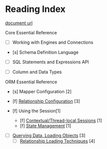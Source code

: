 # Reading Index

[document url](https://docs.sqlalchemy.org/en/14/tutorial/further_reading.html)

Core Essential Reference

- [ ] Working with Engines and Connections

- [s] Schema Definition Language

- [ ] SQL Statements and Expressions API
 
- [ ] Column and Data Types

ORM Essential Reference

- [s] Mapper Configuration [2]

- [f] [Relationship Configuration](./Relationship_Configuration.md) [3]

- [f] Using the Session[1]
    - [f] [Contextual/Thread-local Sessions](./contextual_thread_local_session.md) [1]
    - [f] [State Management](https://docs.sqlalchemy.org/en/14/orm/session_state_management.html) [1]

- [ ] [Querying Data, Loading Objects](./query_data_load_object.md) [3] 
    - [ ] [Relationship Loading Techniques](https://docs.sqlalchemy.org/en/14/orm/loading_relationships.html#zen-of-eager-loading) [4]